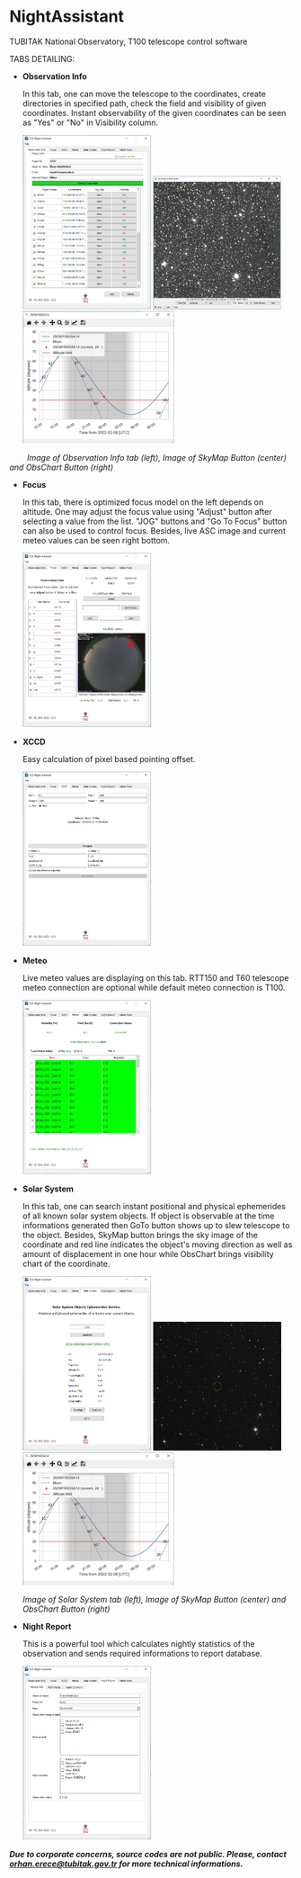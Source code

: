 # NightAssistant


TUBITAK National Observatory, T100 telescope control software



TABS DETAILING:



- **Observation Info**
  
  In this tab, one can move the telescope to the coordinates, create directories in specified path, check the field and visibility of given coordinates. Instant observability of the given coordinates can be seen as "Yes" or "No" in Visibility column.
  
  <img title="" src="https://github.com/orhanerece/nightassistant/blob/master/img/1.png" alt="focus.png" width="228">
  

    <img title="" src="https://github.com/orhanerece/nightassistant/blob/master/img/View.png" alt="" width="228">   
    <img title="" src="https://github.com/orhanerece/nightassistant/blob/master/img/Plot.png" alt="" width="270">

        *Image of Observation Info tab (left), Image of SkyMap Button (center) and ObsChart Button (right)*

- **Focus**
  
  In this tab, there is optimized focus model on the left depends on altitude. One may adjust the focus value using "Adjust" button after selecting a value from the list. "JOG" buttons and "Go To Focus" button can also be used to control focus. Besides, live ASC image and current meteo values can be seen right bottom. 

  <img title="" src="https://github.com/orhanerece/nightassistant/blob/master/img/2.png" alt="focus.png" width="228">

- **XCCD**
  
  
  
  Easy calculation of pixel based pointing offset.
  
  <img title="" src="https://github.com/orhanerece/nightassistant/blob/master/img/3.png" alt="xccd.png" width="228">
  
  



- **Meteo**
  
  
  
  Live meteo values are displaying on this tab. RTT150 and T60 telescope meteo connection are optional while default meteo connection is T100. 
  
  <img title="" src="https://github.com/orhanerece/nightassistant/blob/master/img/4.png" alt="meteo.png" width="228">
  
    
  



- **Solar System**
  
  
  
  In this tab, one can search instant positional and physical ephemerides of all known solar system objects. If object is observable at the time informations generated then GoTo button shows up to slew telescope to the object. Besides, SkyMap button brings the sky image of the coordinate and red line indicates the object's moving direction as well as amount of displacement in one hour while ObsChart brings visibility chart of the coordinate. 
  
  <img title="" src="https://github.com/orhanerece/nightassistant/blob/master/img/5.png" alt="meteo.png" width="228">
  <img title="" src="https://github.com/orhanerece/nightassistant/blob/master/img/2059.png" alt="2059.png" width="228">
  <img title="" src="https://github.com/orhanerece/nightassistant/blob/master/img/Plot.png" alt="" width="270">
  
   *Image of Solar System tab (left), Image of SkyMap Button (center) and ObsChart Button (right)*

- **Night Report**
  
  This is a powerful tool which calculates nightly statistics of the observation and sends required informations to report database.
  
  <img title="" src="https://github.com/orhanerece/nightassistant/blob/master/img/6.png" alt="nightreport.png" width="228">
  
***Due to corporate concerns, source codes are not public. Please, contact orhan.erece@tubitak.gov.tr for more technical informations.***
